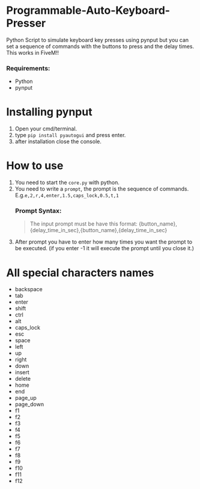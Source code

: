 # Programmable-Auto-Keyboard-Presser
Python Script to simulate keyboard key presses using pynput but you can set a sequence of commands with the buttons to press and the delay times. This works in FiveM!!

### Requirements:
- Python
- pynput

# Installing pynput
1. Open your cmd/terminal.
1. type ```pip install pyautogui``` and press enter.
1. after installation close the console.


# How to use
1. You need to start the `core.py` with python.
2. You need to write a `prompt`, the prompt is the sequence of commands. E.g.`e,2,r,4,enter,1.5,caps_lock,0.5,t,1`
   ### Prompt Syntax:
   > The input prompt must be have this format: {button_name},{delay_time_in_sec},{button_name},{delay_time_in_sec}
3. After prompt you have to enter how many times you want the prompt to be executed. (if you enter -1 it will execute the prompt until you close it.)


# All special characters names
- backspace
- tab
- enter
- shift
- ctrl
- alt
- caps_lock
- esc
- space
- left
- up
- right
- down
- insert
- delete
- home
- end
- page_up
- page_down
- f1
- f2
- f3
- f4
- f5
- f6
- f7
- f8
- f9
- f10
- f11
- f12
